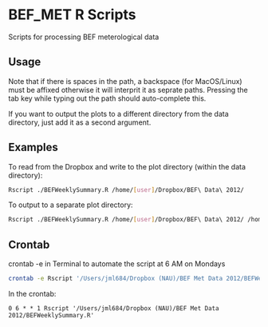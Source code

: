 # BEF_MET R Scripts
Scripts for processing BEF meterological data

## Usage
Note that if there is spaces in the path, a backspace (for MacOS/Linux) must be affixed otherwise it will interprit it as seprate paths. Pressing the tab key while typing out the path should auto-complete this.

If you want to output the plots to a different directory from the data directory, just add it as a second argument.

## Examples
To read from the Dropbox and write to the plot directory (within the data directory):
```bash
Rscript ./BEFWeeklySummary.R /home/[user]/Dropbox/BEF\ Data\ 2012/
```

To output to a separate plot directory:
```bash
Rscript ./BEFWeeklySummary.R /home/[user]/Dropbox/BEF\ Data\ 2012/ /home/[user]/Documents/plots/
```

## Crontab
crontab -e in Terminal to automate the script at 6 AM on Mondays
```bash
crontab -e Rscript '/Users/jml684/Dropbox (NAU)/BEF Met Data 2012/BEFWeeklySummary.R'
```

In the crontab:
```
0 6 * * 1 Rscript '/Users/jml684/Dropbox (NAU)/BEF Met Data 2012/BEFWeeklySummary.R'
```
